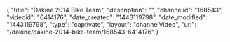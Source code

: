 {
    "title": "Dakine 2014 Bike Team",
    "description": "",
    "channelid": "168543",
    "videoid": "6414176",
    "date_created": "1443119798",
    "date_modified": "1443119798",
    "type": "captivate",
    "layout": "channelVideo",
    "url": "\/dakine\/dakine-2014-bike-team\/168543-6414176"
}